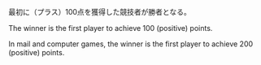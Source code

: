 最初に（プラス）100点を獲得した競技者が勝者となる。

The winner is the first player to achieve 100 (positive) points.

In mail and computer games, the winner is the first player to achieve 200 (positive) points.
